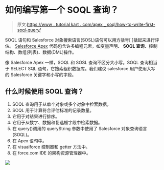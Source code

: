 # 如何编写第一个 SOQL 查询？

> 原文:[https://www . tutorial kart . com/apex _ soql/how-to-write-first-soql-query/](https://www.tutorialkart.com/apex_soql/how-to-write-first-soql-query/)

SOQL 语句和 Salesforce 对象搜索语言(SOSL)语句可以用方括号[ ]括起来进行评估。 [Salesforce Apex](https://www.tutorialkart.com/salesforce-apex-tutorials/) 代码包含许多编程元素，如变量声明、 **SOQL 查询**、控制结构、数组(列表)、数据(DML)操作。

像 Salesforce Apex 一样，SOQL 和 SOSL 查询不区分大小写。SOQL 查询相当于 SELECT SQL 语句，它搜索组织数据库。我们建议 salesforce 用户使用大写的 Salesforce 关键字和小写的字段。

## 什么时候使用 SOQL 查询？

1.  SOQL 查询用于从单个对象或多个对象中检索数据。
2.  SOQL 用于计算符合评估标准的记录数量。
3.  它用于对结果进行排序。
4.  它用于从数字、数据和复选框字段中检索数据。
5.  在 query()调用的 queryString 参数中使用了 Salesforce 对象查询语言(SOQL)。
6.  在 Apex 语句中。
7.  在 visualforce 控制器和 getter 方法中。
8.  在 force.com IDE 的架构资源管理器中。

[![](../Images/925da31b32d6bc3827932f6c8afb11bb.png)](https://www.tutorialkart.com/)